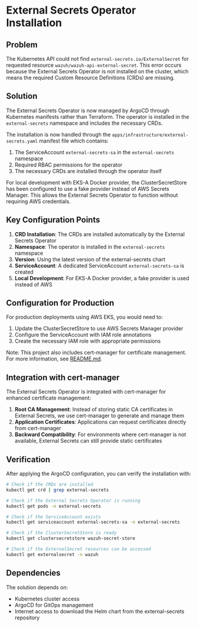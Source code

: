 # External Secrets Operator Installation

## Problem
The Kubernetes API could not find `external-secrets.io/ExternalSecret` for requested resource `wazuh/wazuh-api-external-secret`. This error occurs because the External Secrets Operator is not installed on the cluster, which means the required Custom Resource Definitions (CRDs) are missing.

## Solution
The External Secrets Operator is now managed by ArgoCD through Kubernetes manifests rather than Terraform. The operator is installed in the `external-secrets` namespace and includes the necessary CRDs.

The installation is now handled through the `apps/infrastructure/external-secrets.yaml` manifest file which contains:
1. The ServiceAccount `external-secrets-sa` in the `external-secrets` namespace
2. Required RBAC permissions for the operator
3. The necessary CRDs are installed through the operator itself

For local development with EKS-A Docker provider, the ClusterSecretStore has been configured to use a fake provider instead of AWS Secrets Manager. This allows the External Secrets Operator to function without requiring AWS credentials.

## Key Configuration Points

1. **CRD Installation**: The CRDs are installed automatically by the External Secrets Operator
2. **Namespace**: The operator is installed in the `external-secrets` namespace
3. **Version**: Using the latest version of the external-secrets chart
4. **ServiceAccount**: A dedicated ServiceAccount `external-secrets-sa` is created
5. **Local Development**: For EKS-A Docker provider, a fake provider is used instead of AWS

## Configuration for Production
For production deployments using AWS EKS, you would need to:
1. Update the ClusterSecretStore to use AWS Secrets Manager provider
2. Configure the ServiceAccount with IAM role annotations
3. Create the necessary IAM role with appropriate permissions

Note: This project also includes cert-manager for certificate management. For more information, see [README.md](README.md).

## Integration with cert-manager

The External Secrets Operator is integrated with cert-manager for enhanced certificate management:

1. **Root CA Management**: Instead of storing static CA certificates in External Secrets, we use cert-manager to generate and manage them
2. **Application Certificates**: Applications can request certificates directly from cert-manager
3. **Backward Compatibility**: For environments where cert-manager is not available, External Secrets can still provide static certificates

## Verification
After applying the ArgoCD configuration, you can verify the installation with:

```bash
# Check if the CRDs are installed
kubectl get crd | grep external-secrets

# Check if the External Secrets Operator is running
kubectl get pods -n external-secrets

# Check if the ServiceAccount exists
kubectl get serviceaccount external-secrets-sa -n external-secrets

# Check if the ClusterSecretStore is ready
kubectl get clustersecretstore wazuh-secret-store

# Check if the ExternalSecret resources can be accessed
kubectl get externalsecret -n wazuh
```

## Dependencies
The solution depends on:
- Kubernetes cluster access
- ArgoCD for GitOps management
- Internet access to download the Helm chart from the external-secrets repository
